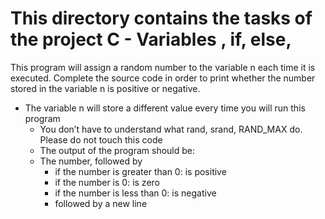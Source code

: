 # This directory contains the tasks of the project C - Variables , if, else,

This program will assign a random number to the variable n each time it is
executed. Complete the source code in order to print whether the number stored
in the variable n is positive or negative.


-  The variable n will store a different value every time you will run this
    program
    - You don’t have to understand what rand, srand, RAND_MAX do. Please do not
 touch this code
    - The output of the program should be:
    - The number, followed by
        - if the number is greater than 0: is positive
        - if the number is 0: is zero
        - if the number is less than 0: is negative
        - followed by a new line
